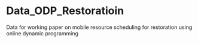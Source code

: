 # Data_ODP_Restoratioin
Data for working paper on mobile resource scheduling for restoration using online dynamic programming

